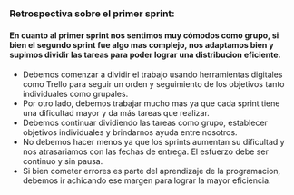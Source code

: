 ### Retrospectiva sobre el primer sprint:

#### En cuanto al primer sprint nos sentimos muy cómodos como grupo, si bien el segundo sprint fue algo mas complejo, nos adaptamos bien y supimos dividir las tareas para poder lograr una distribucion eficiente.

* Debemos comenzar a dividir el trabajo usando herramientas digitales como Trello para seguir un orden y seguimiento de los objetivos tanto individuales como grupales.
* Por otro lado, debemos trabajar mucho mas ya que cada sprint tiene una dificultad mayor y da más tareas que realizar.
* Debemos continuar dividiendo las tareas como grupo, establecer objetivos individuales y brindarnos ayuda entre nosotros.
* No debemos hacer menos ya que los sprints aumentan su dificultad y nos atrasariamos con las fechas de entrega. El esfuerzo debe ser continuo y sin pausa.
* Si bien cometer errores es parte del aprendizaje de la programacion, debemos ir achicando ese margen para lograr la mayor eficiencia.

